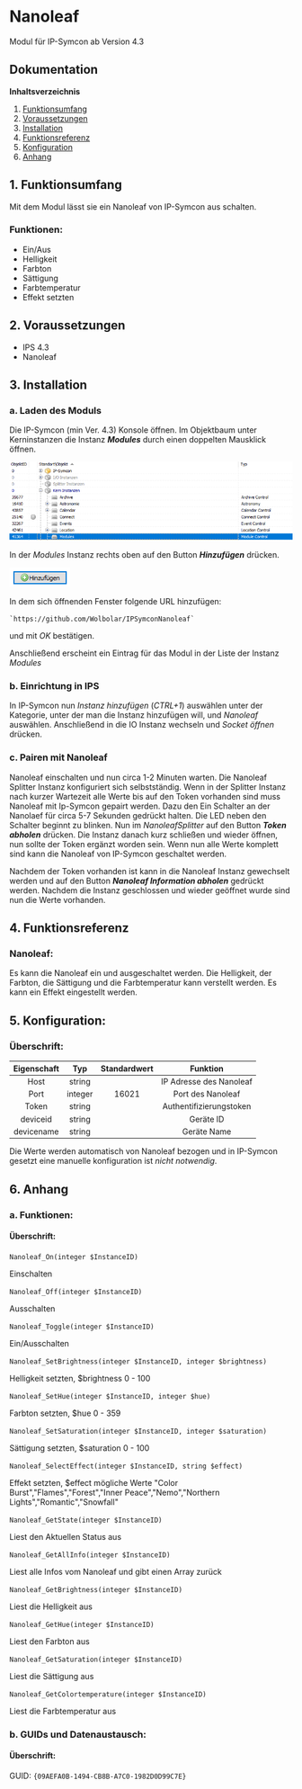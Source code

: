 # Nanoleaf

Modul für IP-Symcon ab Version 4.3

## Dokumentation

**Inhaltsverzeichnis**

1. [Funktionsumfang](#1-funktionsumfang)  
2. [Voraussetzungen](#2-voraussetzungen)  
3. [Installation](#3-installation)  
4. [Funktionsreferenz](#4-funktionsreferenz)
5. [Konfiguration](#5-konfiguartion)  
6. [Anhang](#6-anhang)  

## 1. Funktionsumfang

Mit dem Modul lässt sie ein Nanoleaf von IP-Symcon aus schalten.

### Funktionen:  

 - Ein/Aus 
 - Helligkeit
 - Farbton
 - Sättigung
 - Farbtemperatur
 - Effekt setzten
	  

## 2. Voraussetzungen

 - IPS 4.3
 - Nanoleaf

## 3. Installation

### a. Laden des Moduls   

Die IP-Symcon (min Ver. 4.3) Konsole öffnen. Im Objektbaum unter Kerninstanzen die Instanz __*Modules*__ durch einen doppelten Mausklick öffnen.

![Modules](docs/Modules.png?raw=true "Modules")

In der _Modules_ Instanz rechts oben auf den Button __*Hinzufügen*__ drücken.

![Modules](docs/Hinzufuegen.png?raw=true "Hinzufügen")
 
In dem sich öffnenden Fenster folgende URL hinzufügen:

	
    `https://github.com/Wolbolar/IPSymconNanoleaf`  
    
und mit _OK_ bestätigen.  

        
Anschließend erscheint ein Eintrag für das Modul in der Liste der Instanz _Modules_    


### b. Einrichtung in IPS

In IP-Symcon nun _Instanz hinzufügen_ (_CTRL+1_) auswählen unter der Kategorie, unter der man die Instanz hinzufügen will, und _Nanoleaf_ auswählen.
Anschließend in die IO Instanz wechseln und _Socket öffnen_ drücken. 

### c. Pairen mit Nanoleaf

Nanoleaf einschalten und nun circa 1-2 Minuten warten. Die Nanoleaf Splitter Instanz konfiguriert sich selbstständig. Wenn in der Splitter Instanz nach kurzer Wartezeit alle Werte bis auf den Token vorhanden sind muss Nanoleaf mit Ip-Symcon gepairt werden.
Dazu den Ein Schalter an der Nanolaef für circa 5-7 Sekunden gedrückt halten. Die LED neben den Schalter beginnt zu blinken. Nun im _NanoleafSplitter_ auf den Button
_**Token abholen**_ drücken. Die Instanz danach kurz schließen und wieder öffnen, nun sollte der Token ergänzt worden sein. Wenn nun alle Werte komplett sind kann die Nanoleaf von IP-Symcon geschaltet werden.

Nachdem der Token vorhanden ist kann in die Nanoleaf Instanz gewechselt werden und auf den Button _**Nanoleaf Information abholen**_ gedrückt werden. Nachdem die Instanz geschlossen und wieder geöffnet wurde sind nun die Werte vorhanden.

## 4. Funktionsreferenz

### Nanoleaf:

Es kann die Nanoleaf ein und ausgeschaltet werden. Die Helligkeit, der Farbton, die Sättigung und die Farbtemperatur kann verstellt werden.
Es kann ein Effekt eingestellt werden.
	


## 5. Konfiguration:

### Überschrift:

| Eigenschaft | Typ     | Standardwert | Funktion                                  |
| :---------: | :-----: | :----------: | :---------------------------------------: |
| Host        | string  |              | IP Adresse des Nanoleaf                   |
| Port        | integer |    16021     | Port des Nanoleaf                         |
| Token       | string  |              | Authentifizierungstoken                   |
| deviceid    | string  |              | Geräte ID                                 |
| devicename  | string  |              | Geräte Name                               |

Die Werte werden automatisch von Nanoleaf bezogen und in IP-Symcon gesetzt eine manuelle konfiguration ist _nicht notwendig_.



## 6. Anhang

###  a. Funktionen:

#### Überschrift:

`Nanoleaf_On(integer $InstanceID)`

Einschalten

`Nanoleaf_Off(integer $InstanceID)`

Ausschalten

`Nanoleaf_Toggle(integer $InstanceID)`

Ein/Ausschalten

`Nanoleaf_SetBrightness(integer $InstanceID, integer $brightness)`

Helligkeit setzten, $brightness 0 - 100

`Nanoleaf_SetHue(integer $InstanceID, integer $hue)`

Farbton setzten, $hue 0 - 359

`Nanoleaf_SetSaturation(integer $InstanceID, integer $saturation)`

Sättigung setzten, $saturation 0 - 100

`Nanoleaf_SelectEffect(integer $InstanceID, string $effect)`

Effekt setzten, $effect mögliche Werte "Color Burst","Flames","Forest","Inner Peace","Nemo","Northern Lights","Romantic","Snowfall"

`Nanoleaf_GetState(integer $InstanceID)`

Liest den Aktuellen Status aus

`Nanoleaf_GetAllInfo(integer $InstanceID)`

Liest alle Infos vom Nanoleaf und gibt einen Array zurück

`Nanoleaf_GetBrightness(integer $InstanceID)`

Liest die Helligkeit aus

`Nanoleaf_GetHue(integer $InstanceID)`

Liest den Farbton aus

`Nanoleaf_GetSaturation(integer $InstanceID)`

Liest die Sättigung aus

`Nanoleaf_GetColortemperature(integer $InstanceID)`

Liest die Farbtemperatur aus

###  b. GUIDs und Datenaustausch:

#### Überschrift:

GUID: `{09AEFA0B-1494-CB8B-A7C0-1982D0D99C7E}` 